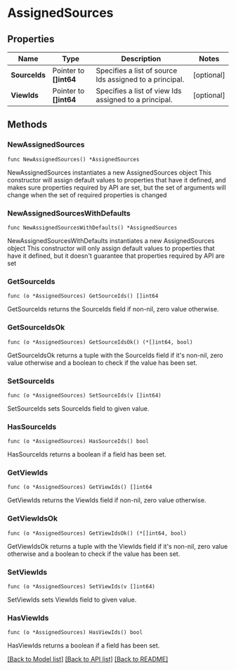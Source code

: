 # AssignedSources

## Properties

Name | Type | Description | Notes
------------ | ------------- | ------------- | -------------
**SourceIds** | Pointer to **[]int64** | Specifies a list of source Ids assigned to a principal. | [optional] 
**ViewIds** | Pointer to **[]int64** | Specifies a list of view Ids assigned to a principal. | [optional] 

## Methods

### NewAssignedSources

`func NewAssignedSources() *AssignedSources`

NewAssignedSources instantiates a new AssignedSources object
This constructor will assign default values to properties that have it defined,
and makes sure properties required by API are set, but the set of arguments
will change when the set of required properties is changed

### NewAssignedSourcesWithDefaults

`func NewAssignedSourcesWithDefaults() *AssignedSources`

NewAssignedSourcesWithDefaults instantiates a new AssignedSources object
This constructor will only assign default values to properties that have it defined,
but it doesn't guarantee that properties required by API are set

### GetSourceIds

`func (o *AssignedSources) GetSourceIds() []int64`

GetSourceIds returns the SourceIds field if non-nil, zero value otherwise.

### GetSourceIdsOk

`func (o *AssignedSources) GetSourceIdsOk() (*[]int64, bool)`

GetSourceIdsOk returns a tuple with the SourceIds field if it's non-nil, zero value otherwise
and a boolean to check if the value has been set.

### SetSourceIds

`func (o *AssignedSources) SetSourceIds(v []int64)`

SetSourceIds sets SourceIds field to given value.

### HasSourceIds

`func (o *AssignedSources) HasSourceIds() bool`

HasSourceIds returns a boolean if a field has been set.

### GetViewIds

`func (o *AssignedSources) GetViewIds() []int64`

GetViewIds returns the ViewIds field if non-nil, zero value otherwise.

### GetViewIdsOk

`func (o *AssignedSources) GetViewIdsOk() (*[]int64, bool)`

GetViewIdsOk returns a tuple with the ViewIds field if it's non-nil, zero value otherwise
and a boolean to check if the value has been set.

### SetViewIds

`func (o *AssignedSources) SetViewIds(v []int64)`

SetViewIds sets ViewIds field to given value.

### HasViewIds

`func (o *AssignedSources) HasViewIds() bool`

HasViewIds returns a boolean if a field has been set.


[[Back to Model list]](../README.md#documentation-for-models) [[Back to API list]](../README.md#documentation-for-api-endpoints) [[Back to README]](../README.md)


